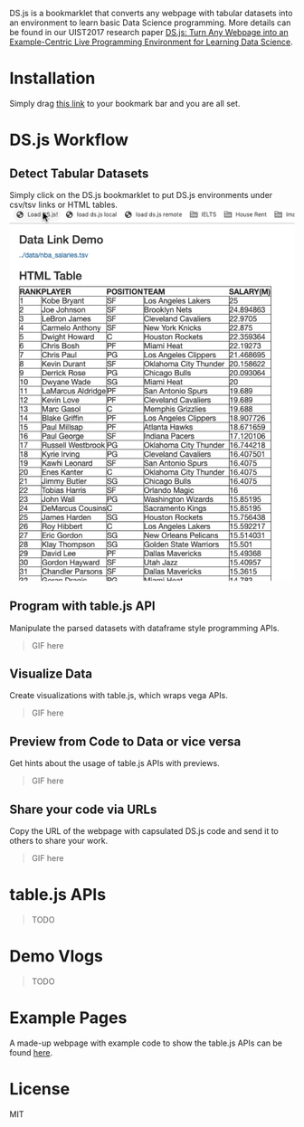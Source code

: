 <!-- **Note: DS.js source code is still on its research prototype status (spaghetti-like code). Cleaning and documentation is on the way. Please contact the authors if you feel confused about any part of it.**

# DS.js Release TODOs
- [ ] Core code cleaning
- [ ] Loader code cleaning
- [ ] Example testing
- [ ] Compiled ds.js bookmarklet hosting
- [ ] Improved readme with API document
- [ ] Paper link -->

DS.js is a bookmarklet that converts any webpage with tabular datasets into an environment to learn basic Data Science programming. More details can be found in our UIST2017 research paper [DS.js: Turn Any Webpage into an Example-Centric Live
Programming Environment for Learning Data Science](http://www.pgbovine.net/publications/DSjs-turn-any-webpage-into-data-science-IDE_UIST-2017.pdf).

# Installation
Simply drag <a href="javascript: (    function() {        function js_load(url, cb) {            console.log(`loading ${url}`);            var js = document.createElement('script');            js.src = url;            if (cb) {                js.onload = cb;            }            document.body.appendChild(js);        }        function css_load(url, cb) {            var css = document.createElement('link');            css.setAttribute('href', url);            css.setAttribute('rel', 'stylesheet');            css.onload = cb;            document.head.appendChild(css);        }        sg_js_load = () => js_load('https://www.bearzx.com/ds.js/out/selectorgadget_combined.js');        sg_css_load = () => css_load('https://www.bearzx.com/ds.js/out/selectorgadget_combined.css', sg_js_load);        bundle_js_load = () => js_load('https://www.bearzx.com/ds.js/dist/bundle.js', sg_css_load);        bundle_css_load = () => css_load('https://www.bearzx.com/ds.js/out/ds.js.css', bundle_js_load);        vge_load = () => js_load('https://cdn.jsdelivr.net/npm/vega-embed@4', bundle_css_load);        vgl_load = () => js_load('https://cdn.jsdelivr.net/npm/vega-lite@3', vge_load);        vega_load = () => js_load('https://cdn.jsdelivr.net/npm/vega@5', vgl_load);        d3csv_load = () => js_load('https://d3js.org/d3-dsv.v1.min.js', vega_load);        d3_load = () => js_load('https://d3js.org/d3.v3.min.js', d3csv_load);        js_load('https://cdnjs.cloudflare.com/ajax/libs/ace/1.2.6/ace.js', d3_load);    }());">this link</a> to your bookmark bar and you are all set.

# DS.js Workflow
## Detect Tabular Datasets
Simply click on the DS.js bookmarklet to put DS.js environments under csv/tsv links or HTML tables.
![Open DS.js](imgs/open-dsjs.gif)

## Program with table.js API
Manipulate the parsed datasets with dataframe style programming APIs.
> GIF here

## Visualize Data
Create visualizations with table.js, which wraps vega APIs.
> GIF here

## Preview from Code to Data or vice versa
Get hints about the usage of table.js APIs with previews.
> GIF here

## Share your code via URLs
Copy the URL of the webpage with capsulated DS.js code and send it to others to share your work.
> GIF here

# table.js APIs
> TODO

# Demo Vlogs
> TODO

# Example Pages
A made-up webpage with example code to show the table.js APIs can be found [here](https://www.bearzx.com/ds.js/samples/demo.html?dsjs%5B0-0%5D%5Bcode%5D=t0%3B%20%2F%2F%20This%20table%20is%20denoted%20as%20t0%0At0.num_rows()%3B%0At0.num_columns()%3B%0At0.get_row(50)%3B%0At0.get_column(%27PLAYER%27)%3B%0At0.get_element(10%2C%20%27POSITION%27)%3B%0At0.get_column_names()%3B%0At0.sample_n_random_rows(10)%3B%0A%0At0.add_row(%7B%22RANK%22%3A101%2C%22PLAYER%22%3A%22Jason%20Thompson%22%2C%22POSITION%22%3A%22PF%22%2C%22TEAM%22%3A%22Golden%20State%20Warriors%22%2C%22SALARY(M)%22%3A7.008475%7D)%3B%0At0.add_column(%27Blah%27%2C%20%5B1234%5D)%3B%0At0.rename_column(%27POSITION%27%2C%20%27PLAYER%20POSITION%27)%3B%0At0.select_columns(%27RANK%27%2C%20%27PLAYER%27)%3B%0At0.drop_columns(%27SALARY(M)%27)%3B%0At0.sorted(%27SALARY(M)%27)%3B%0At0.where(%27POSITION%27%2C%20x%20%3D%3E%20x%20%3D%3D%20%27SF%27)%3B%0At0.groupby(%27POSITION%27)%3B%0At0_1%20%3D%20t0.select_columns(%27RANK%27%2C%20%27PLAYER%27%2C%20%27POSITION%27)%3B%0At0_2%20%3D%20t0.drop_columns(%27RANK%27%2C%20%27POSITION%27)%3B%0At0_1.join(%27PLAYER%27%2C%20t0_2%2C%20%27PLAYER%27)%3B%0At0.pivot(%27POSITION%27%2C%20%27TEAM%27%2C%20%27SALARY(M)%27%2C%20d3.mean)%3B%0A%0At0.lineplot(%27RANK%27%2C%20%27SALARY(M)%27)%3B%0At0.scatterplot(%27RANK%27%2C%20%27SALARY(M)%27)%3B%0At0.groupby(%27TEAM%27).barplot(%27TEAM%27%2C%20%27count%27%2C%20%27nominal%27)%3B%0At0.histogram(%27SALARY(M)%27%2C%2030)%3B%0At0.boxplot(%27SALARY(M)%27%2C%20%27POSITION%27)%3B%0A&dsjs%5B0-0%5D%5Bcrow%5D=26&dsjs%5B0-0%5D%5Bccol%5D=0).

# License
MIT
